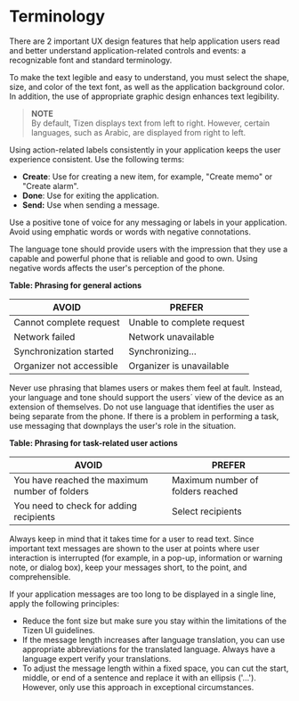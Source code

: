 # Terminology

There are 2 important UX design features that help application users read and better understand application-related controls and events: a recognizable font and standard terminology.

To make the text legible and easy to understand, you must select the shape, size, and color of the text font, as well as the application background color. In addition, the use of appropriate graphic design enhances text legibility.

> **NOTE**  
> By default, Tizen displays text from left to right. However, certain languages, such as Arabic, are displayed from right to left.

Using action-related labels consistently in your application keeps the user experience consistent. Use the following terms:

-   **Create**: Use for creating a new item, for example, "Create memo" or "Create alarm".
-   **Done**: Use for exiting the application.
-   **Send:** Use when sending a message.

Use a positive tone of voice for any messaging or labels in your application. Avoid using emphatic words or words with negative connotations.

The language tone should provide users with the impression that they use a capable and powerful phone that is reliable and good to own. Using negative words affects the user's perception of the phone.

 

**Table: Phrasing for general actions**

| AVOID                                | PREFER                               |
|--------------------------------------|--------------------------------------|
| Cannot complete request              | Unable to complete request           |
| Network failed                       | Network unavailable                  |
| Synchronization started              | Synchronizing…                       |
| Organizer not accessible             | Organizer is unavailable             |



Never use phrasing that blames users or makes them feel at fault. Instead, your language and tone should support the users´ view of the device as an extension of themselves. Do not use language that identifies the user as being separate from the phone. If there is a problem in performing a task, use messaging that downplays the user's role in the situation.

 

**Table: Phrasing for task-related user actions**

| AVOID                                | PREFER                               |
|--------------------------------------|--------------------------------------|
| You have reached the maximum number of folders | Maximum number of folders reached    |
| You need to check for adding recipients | Select recipients                    |


Always keep in mind that it takes time for a user to read text. Since important text messages are shown to the user at points where user interaction is interrupted (for example, in a pop-up, information or warning note, or dialog box), keep your messages short, to the point, and comprehensible.

If your application messages are too long to be displayed in a single line, apply the following principles:

-   Reduce the font size but make sure you stay within the limitations of the Tizen UI guidelines.
-   If the message length increases after language translation, you can use appropriate abbreviations for the translated language. Always have a language expert verify your translations.
-   To adjust the message length within a fixed space, you can cut the start, middle, or end of a sentence and replace it with an ellipsis ('…'). However, only use this approach in exceptional circumstances.
